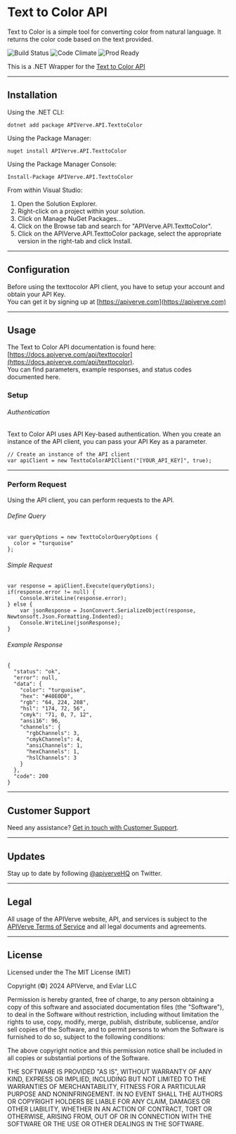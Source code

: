 Text to Color API
============

Text to Color is a simple tool for converting color from natural language. It returns the color code based on the text provided.

![Build Status](https://img.shields.io/badge/build-passing-green)
![Code Climate](https://img.shields.io/badge/maintainability-B-purple)
![Prod Ready](https://img.shields.io/badge/production-ready-blue)

This is a .NET Wrapper for the [Text to Color API](https://apiverve.com/marketplace/api/texttocolor)

---

## Installation

Using the .NET CLI:
```
dotnet add package APIVerve.API.TexttoColor
```

Using the Package Manager:
```
nuget install APIVerve.API.TexttoColor
```

Using the Package Manager Console:
```
Install-Package APIVerve.API.TexttoColor
```

From within Visual Studio:

1. Open the Solution Explorer.
2. Right-click on a project within your solution.
3. Click on Manage NuGet Packages...
4. Click on the Browse tab and search for "APIVerve.API.TexttoColor".
5. Click on the APIVerve.API.TexttoColor package, select the appropriate version in the right-tab and click Install.


---

## Configuration

Before using the texttocolor API client, you have to setup your account and obtain your API Key.  
You can get it by signing up at [https://apiverve.com](https://apiverve.com)

---

## Usage

The Text to Color API documentation is found here: [https://docs.apiverve.com/api/texttocolor](https://docs.apiverve.com/api/texttocolor).  
You can find parameters, example responses, and status codes documented here.

### Setup

###### Authentication
Text to Color API uses API Key-based authentication. When you create an instance of the API client, you can pass your API Key as a parameter.

```
// Create an instance of the API client
var apiClient = new TexttoColorAPIClient("[YOUR_API_KEY]", true);
```

---


### Perform Request
Using the API client, you can perform requests to the API.

###### Define Query

```
var queryOptions = new TexttoColorQueryOptions {
  color = "turquoise"
};
```

###### Simple Request

```
var response = apiClient.Execute(queryOptions);
if(response.error != null) {
	Console.WriteLine(response.error);
} else {
    var jsonResponse = JsonConvert.SerializeObject(response, Newtonsoft.Json.Formatting.Indented);
    Console.WriteLine(jsonResponse);
}
```

###### Example Response

```
{
  "status": "ok",
  "error": null,
  "data": {
    "color": "turquoise",
    "hex": "#40E0D0",
    "rgb": "64, 224, 208",
    "hsl": "174, 72, 56",
    "cmyk": "71, 0, 7, 12",
    "ansi16": 96,
    "channels": {
      "rgbChannels": 3,
      "cmykChannels": 4,
      "ansiChannels": 1,
      "hexChannels": 1,
      "hslChannels": 3
    }
  },
  "code": 200
}
```

---

## Customer Support

Need any assistance? [Get in touch with Customer Support](https://apiverve.com/contact).

---

## Updates
Stay up to date by following [@apiverveHQ](https://twitter.com/apiverveHQ) on Twitter.

---

## Legal

All usage of the APIVerve website, API, and services is subject to the [APIVerve Terms of Service](https://apiverve.com/terms) and all legal documents and agreements.

---

## License
Licensed under the The MIT License (MIT)

Copyright (&copy;) 2024 APIVerve, and Evlar LLC

Permission is hereby granted, free of charge, to any person obtaining a copy of this software and associated documentation files (the "Software"), to deal in the Software without restriction, including without limitation the rights to use, copy, modify, merge, publish, distribute, sublicense, and/or sell copies of the Software, and to permit persons to whom the Software is furnished to do so, subject to the following conditions:

The above copyright notice and this permission notice shall be included in all copies or substantial portions of the Software.

THE SOFTWARE IS PROVIDED "AS IS", WITHOUT WARRANTY OF ANY KIND, EXPRESS OR IMPLIED, INCLUDING BUT NOT LIMITED TO THE WARRANTIES OF MERCHANTABILITY, FITNESS FOR A PARTICULAR PURPOSE AND NONINFRINGEMENT. IN NO EVENT SHALL THE AUTHORS OR COPYRIGHT HOLDERS BE LIABLE FOR ANY CLAIM, DAMAGES OR OTHER LIABILITY, WHETHER IN AN ACTION OF CONTRACT, TORT OR OTHERWISE, ARISING FROM, OUT OF OR IN CONNECTION WITH THE SOFTWARE OR THE USE OR OTHER DEALINGS IN THE SOFTWARE.